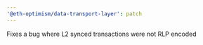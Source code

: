```yaml
---
'@eth-optimism/data-transport-layer': patch
---
```


Fixes a bug where L2 synced transactions were not RLP encoded
